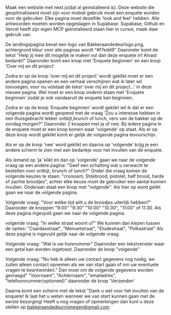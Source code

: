 Maak een website met next.js(dat al geinstalleerd is). Deze website die geoptimaliseerd moet zijn voor mobiel gebruik moet een enquete worden voor de gebruiker. Elke pagina moet dezelfde 'look and feel' hebben. Alle antwoorden moeten worden opgeslagen in Supabase. Supabase, Github en Vercel heeft zijn eigen MCP geinstalleerd staan hier in cursor, maak daar gebruik van.

De landingspagina bevat een logo van Bakkeraandedeurlogo.png, achtergrond kleur voor alle paginas wordt "#f7edd9"
Daaronder komt de tekst "Help jij mee dit mogelijk te maken vul dan deze enquete in! Alvast bedankt!"
Daaronder komt een knop met 'Enquete beginnen' en een knop 'Over mij en dit project'

Zodra er op de knop 'over mij en dit project' wordt geklikt moet er een andere pagina openen en een verhaal verschijnen wat ik later wil toevoegen, voor nu volstaat de tekst 'over mij en dit project...' in deze nieuwe pagina. Wel moet er een knop onderin staan met 'Enquete beginnen' zodat je ook vandaaruit de enquete kan beginnen. 

Zodra er op de knop 'Enquete beginnen' wordt geklikt wil ik dat er een volgende pagina wordt geopend met de vraag 'Zou u interesse hebben in een thuisgebracht lekker ontbijt,brunch of lunch, vers van de bakker op de zondag morgen?"
Daaronder 2 knoppen met ja of nee. Bij iedere pagina in de enquete moet er een knop komen waar 'volgende' op staat. Als er op deze knop wordt geklikt komt er gelijk de volgende pagina tevoorschijn.

Als er op de knop 'nee' word geklikt en daarna op 'volgende' krijg je een andere scherm te zien met een bedankje voor het invullen van de enquete.

Als iemand op 'ja' klikt en dan op 'volgende' gaan we naar de volgende vraag op een andere pagina: "Geef een schatting wat u verwacht te bestellen voor ontbijt, brunch of lunch?"
Onder die vraag komen de volgende keuzes te staan: "croissant, Stokbrood, pistolet, half brood, harde of zachte broodjes", achter elke keuze moet de gebruiker een aantal kunnen invullen. Onderaan staat een knop met "volgende". Als hier op word gelikt gaan we naar de volgende pagina.

Volgende vraag: "Voor welke tijd wilt u de broodjes uiterlijk hebben?" Daaronder de knoppen "9:00" "9:30" "10:00" "10:30", "11:00" of 11:30. Als deze pagina ingevjuld gaan we naar de volgende pagina.

volgende vraag: "In welke straat woont u?" We kunnen dan kiezen tussen de opties: "Csardasstraat", "Menuetstraat", "Etudestraat", "Polkastraat"
Als deze pagina is ingevuld gelijk naar de volgende vraag.

Volgende vraag: "Wat is uw huisnummer" Daaronder een tekstvenster waar een getal kan worden ingetoest. 
Daaronder de knop "volgende"

Volgende vraag: "Nu heb ik alleen uw contact gegevens nog nodig, we zullen alleen contact opnemen als we van start gaan of om uw eventuele vragen te beantworden."
Dan moet om de volgende gegevens worden gevraagd" "Voornaam", "Achternaam", "emailadres", "telefoonnummer(optioneel)"
daaronder de knop 'Verzenden'

Daarna komt een scherm met de tekst "Dank u wel voor het invullen van de enquete! Ik laat het u weten wanneer we van start kunnen gaan met de eerste bezorging! Heeft u nog vragen of opmerkingen dan kunt u deze stellen op bakkeraandedeurnijmegen@gmail.com

